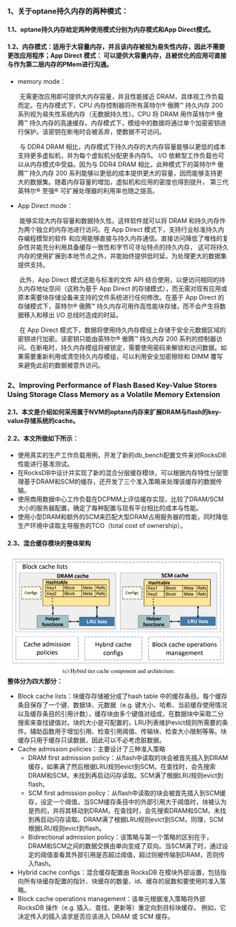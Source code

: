 ### 1、关于optane持久内存的两种模式：

#### 1.1、optane持久内存给定两种使用模式分别为内存模式和App Direct模式。

#### 1.2、内存模式：适用于大容量内存，并且该内存被视为易失性内存，因此不需要更改应用程序；App Direct 模式： 可以提供大容量内存，且被优化的应用可直接与作为第二层内存的PMem进行沟通。

- memory mode：

  ​		无需更改应用即可提供大内存容量，并且性能接近 DRAM，具体视工作负载而定。在内存模式下，CPU 内存控制器将所有英特尔® 傲腾™ 持久内存 200 系列视为易失性系统内存（无数据持久性）。CPU 将 DRAM 用作英特尔® 傲腾™ 持久内存的高速缓存。内存模式下，模组中的数据将通过单个加密密钥进行保护。该密钥在断电时会被丢弃，使数据不可访问。

  ​		与 DDR4 DRAM 相比，内存模式下持久内存的大内存容量能够以更低的成本支持更多虚拟机，并为每个虚拟机分配更多内存5。 I/O 依赖型工作负载也可以从内存模式中受益。因为与 DDR4 DRAM 相比，此种模式下的英特尔® 傲腾™ 持久内存 200 系列能够以更低的成本提供更大的容量，因而能够支持更大的数据集。随着内存容量的增加，虚拟机和应用的密度也得到提升， 第三代英特尔® 至强® 可扩展处理器的利用率也随之提高。

- App Direct mode：

  ​		能够实现大内存容量和数据持久性。这样软件就可以将 DRAM 和持久内存作为两个独立的内存池进行访问。在 App Direct 模式下，支持行业标准持久内存编程模型的软件 和应用能够直接与持久内存通信。直接访问降低了堆栈的复杂性并能充分利用具备缓存一致性和字节可寻址特点的持久内存， 这可将持久内存的使用扩展到本地节点之外，并能始终提供低时延，为处理更大的数据集提供支持。

  ​		此外，App Direct 模式还能与标准的文件 API 结合使用，以便访问相同的持久内存地址空间（这称为基于 App Direct 的存储模式），而无需对现有应用或原本需要块存储设备来支持的文件系统进行任何修改。在基于 App Direct 的存储模式下，英特尔® 傲腾™ 持久内存可用作高性能块存储，而不会产生将数据移入和移出 I/O 总线时造成的时延。

  ​		在 App Direct 模式下，数据将使用持久内存模组上存储于安全元数据区域的密钥进行加密。该密钥只能由英特尔® 傲腾™ 持久内存 200 系列的控制器访问。在断电时，持久内存模组将被锁定，需要使用密码来解锁和访问数据。如果需要重新利用或清空持久内存模组，可以利用安全加密擦除和 DIMM 覆写来避免此前的数据被意外访问。

### 2、Improving Performance of Flash Based Key-Value  Stores Using Storage Class Memory as a Volatile  Memory Extension

#### 2.1、本文是介绍如何采用属于NVM的optane内存来扩展DRAM与flash的key-value存储系统的cache。

#### 2.2、本文所做如下所示：

- 使用真实的生产工作负载用例，开发了新的db_bench配置文件来对RocksDB性能进行基准测试。
- 在RocksDB中设计并实现了新的混合分层缓存模块，可以根据内存特性分层管理基于DRAM和SCM的缓存，还开发了三个准入策略来处理该缓存的数据传输。
- 使用商用数据中心工作负载在DCPMM上评估缓存实现，比较了DRAM/SCM大小的服务器配置，确定了每种配置与现有平台相比的成本与性能。
- 使用小型DRAM和额外的SCM来匹配大型DRAM占用服务器的性能，同时降低生产环境中读取主导服务的TCO（total cost of ownership）。

#### 2.3、混合缓存模块的整体架构

![image-20211214092638647](essaySummary.assets/image-20211214092638647.png)**整体分为四大部分：**

- Block cache lists：块缓存存储被分成了hash table 中的缓存条目。每个缓存条目保存了一个键、数据块、元数据（e.g. 键大小、哈希、当前缓存使用情况以及缓存条目的引用计数），缓存块由多个键值对组成，在数据块中采取二分搜索来查找键值对。块的大小是可配置的，LRU列表维护evict规则所需要的条件。辅助函数用于增加引用、检查引用阈值、传输块、检查大小限制等等。块缓存只用于缓存只读数据，因此可以不必考虑脏数据。
- Cache admission policies：主要设计了三种准入策略
  - DRAM first admission policy：从flash中读取的块会被首先插入到DRAM缓存，如果满了然后根据LRU规则evict到SCM。在查找时，会先搜索DRAM和SCM，未找到再启动闪存读取。SCM满了根据LRU规则evict到flash。
  - SCM first admission policy：从flash中读取的块会被首先插入到SCM缓存，设定一个阈值，当SCM缓存条目中的外部引用大于阈值时，块被认为是热的，并将其移动到DRAM。在查找时，会先搜索DRAM和SCM，未找到再启动闪存读取。DRAM满了根据LRU规则evict到SCM，同理，SCM根据LRU规则evict到flash。
  - Bidirectional admission policy：该策略与第一个策略的区别在于，DRAM和SCM之间的数据交换由单向变成了双向。当SCM满了时，通过设定的阈值查看其外部引用是否超过阈值，超过则被传输到DRAM，否则传入flash。
- Hybrid cache configs：混合缓存配置由 RocksDB 在模块外部设置，包括指向所有块缓存配置的指针、块缓存的数量、id、缓存的层数和要使用的准入策略。
- Block cache operations management：该单元根据准入策略将外部 RocksDB 操作（e.g. 插入、查找、更新等）重定向到目标块缓存。 例如，它决定传入的插入请求是否应该进入 DRAM 或 SCM 缓存。 